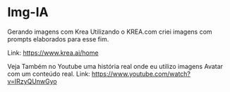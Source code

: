 # Img-IA
Gerando imagens com Krea
Utilizando o KREA.com criei imagens com prompts elaborados para esse fim.

Link:
https://www.krea.ai/home

Veja Também no Youtube uma história real onde eu utilizo imagens Avatar com um conteúdo real.
Link:
https://www.youtube.com/watch?v=IRzyQUnwGyo

